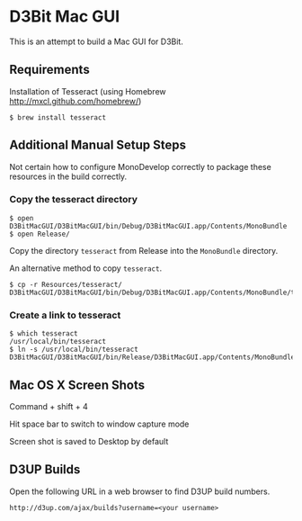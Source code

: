 # D3Bit Mac GUI

This is an attempt to build a Mac GUI for D3Bit.

## Requirements

Installation of Tesseract (using Homebrew http://mxcl.github.com/homebrew/)

```
$ brew install tesseract
```

## Additional Manual Setup Steps

Not certain how to configure MonoDevelop correctly to package these resources in the build correctly.

### Copy the tesseract directory

```
$ open D3BitMacGUI/D3BitMacGUI/bin/Debug/D3BitMacGUI.app/Contents/MonoBundle
$ open Release/
```
Copy the directory `tesseract` from Release into the `MonoBundle` directory.

An alternative method to copy `tesseract`.

```
$ cp -r Resources/tesseract/ D3BitMacGUI/D3BitMacGUI/bin/Debug/D3BitMacGUI.app/Contents/MonoBundle/tesseract
```

### Create a link to tesseract

```
$ which tesseract
/usr/local/bin/tesseract
$ ln -s /usr/local/bin/tesseract D3BitMacGUI/D3BitMacGUI/bin/Release/D3BitMacGUI.app/Contents/MonoBundle/tesseract/tesseract_mac
```

## Mac OS X Screen Shots

Command + shift + 4

Hit space bar to switch to window capture mode

Screen shot is saved to Desktop by default

## D3UP Builds

Open the following URL in a web browser to find D3UP build numbers.

```
http://d3up.com/ajax/builds?username=<your username>
```
